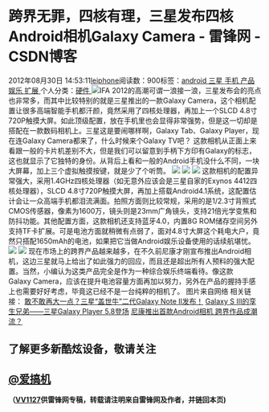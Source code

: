
# 跨界无罪，四核有理，三星发布四核Android相机Galaxy Camera - 雷锋网 - CSDN博客


2012年08月30日 14:53:11[leiphone](https://me.csdn.net/leiphone)阅读数：900标签：[android																](https://so.csdn.net/so/search/s.do?q=android&t=blog)[三星																](https://so.csdn.net/so/search/s.do?q=三星&t=blog)[手机																](https://so.csdn.net/so/search/s.do?q=手机&t=blog)[产品																](https://so.csdn.net/so/search/s.do?q=产品&t=blog)[娱乐																](https://so.csdn.net/so/search/s.do?q=娱乐&t=blog)[扩展																](https://so.csdn.net/so/search/s.do?q=扩展&t=blog)[
							](https://so.csdn.net/so/search/s.do?q=娱乐&t=blog)[
																					](https://so.csdn.net/so/search/s.do?q=产品&t=blog)个人分类：[硬件																](https://blog.csdn.net/leiphone/article/category/877730)
[
																								](https://so.csdn.net/so/search/s.do?q=产品&t=blog)
[
				](https://so.csdn.net/so/search/s.do?q=手机&t=blog)
[
			](https://so.csdn.net/so/search/s.do?q=手机&t=blog)
[
		](https://so.csdn.net/so/search/s.do?q=三星&t=blog)
[
	](https://so.csdn.net/so/search/s.do?q=android&t=blog)
![](http://www.leiphone.com/wp-content/uploads/2012/08/QQ%E6%88%AA%E5%9B%BE201208301142411-150x150.jpg)IFA 2012的高潮可谓一浪接一浪，三星发布会的亮点也非常多，而其中比较特别的就是三星推出的一款Galaxy Camera，这个相机配置让很多高端智能手机都汗颜，竟然采用了四核处理器，再加上一个SLCD 4.8寸720P触摸大屏。如此顶级配置，放在手机里也会显得非常强势，但是这一切却是搭配在一款数码相机上。三星这是要闹哪样啊，Galaxy Tab、Galaxy Player，现在连Galaxy Camera都来了，什么时候来个Galaxy TV吧？
这款相机从正面上来看跟一般的卡片机差别不大，但是我们可以留意到手柄下方印有Galaxy的标志，这也就显示了它独特的身份。从背后上看和一般的Android手机没什么不同，一块大屏幕，加上三个虚拟触摸按键，就是少了个听筒。
![](http://www.leiphone.com/wp-content/uploads/2012/08/teikaei-_0825561445685377_small.jpg)
![](http://www.leiphone.com/wp-content/uploads/2012/08/teikaei-_082732877234684_small.jpg)
![](http://www.leiphone.com/wp-content/uploads/2012/08/teikaei-_0827051687249191_small.jpg)
这款相机的配置异常强大，采用1.4GHz四核处理器（如无意外应该会是三星自家的Exynos 4412四核处理器），SLCD 4.8寸720P触摸大屏，再加上搭载Android4.1系统，这配置估计会让一众高端手机都泪流满面。拍照方面则比较常规，采用的是1/2.3寸背照式CMOS传感器，像素为1600万，镜头则是23mm广角镜头，支持21倍光学变焦和防抖功能。其他配置方面，这款相机还支持蓝牙4.0，内置8G ROM储存空间另外支持TF卡扩展。可是电池方面就稍微有点弱了，面对4.8寸大屏这个耗电大户，竟然只搭配1650mAh的电池，如果把它当做Android娱乐设备使用的话续航堪忧。
![](http://www.leiphone.com/wp-content/uploads/2012/08/teikaei-_0826121373675667_small.jpg)
![](http://www.leiphone.com/wp-content/uploads/2012/08/teikaei-_082717517474489_small.jpg)
现在市场上的跨界产品越来越多，在不久前尼康才刚宣布推出Android相机，这边三星就马上给出了如此强力的回应，而且还是超出所有人预料的强大配置。当然，小编认为这类产品完全是作为一种综合娱乐终端看待。像这款Galaxy Camera，应该在提升电池容量方面再加以努力，另外在产品的握持手感上也需要好好考虑，毕竟这已经不是一台纯粹的相机了。
图片来自网络
相关链接：
[敢不敢再大一点？三星“盖世牛”二代Galaxy
 Note II发布！](http://www.leiphone.com/0830-vv1127-galaxy-note2.html)
[Galaxy
 S III的孪生兄弟——三星Galaxy Player 5.8登场](http://www.leiphone.com/0828-vv1127-galaxy-player-5-8.html)
[尼康推出首款Android相机
 跨界作品成潮流？](http://www.leiphone.com/nikon-coolpix-android-lumix.html)

## 了解更多新酷炫设备，敬请关注
## [@爱搞机](http://weibo.com/u/2708473010)

**（****[VV1127](http://www.leiphone.com/author/%E5%BC%A0%E5%A8%81)****供****雷锋网****专稿，转载请注明来自雷锋网及作者，并链回本页)**

